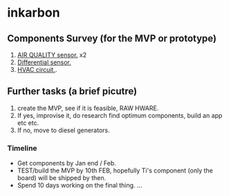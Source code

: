 # inkarbon
## Components Survey (for the MVP or prototype)

1. [AIR QUALITY sensor.](https://robokits.co.in/sensors/ir-distance-sensors/sharp-optical-dust-sensor-gp2y1010au0f-pm2.5-smoke-particle) x2
2. [Differential sensor.](https://robokits.co.in/sensors/force-flex-and-pressure/pressure-sensors-10kpa-mpx10dp)
3. [HVAC circuit.](https://robokits.co.in/power-supply/dc-dc-power-supply/mc105-3-6v-400kv-step-up-high-voltage-generator-boost-module).

## Further tasks (a brief picutre)

1. create the MVP, see if it is feasible, RAW HWARE.
2. If yes, improvise it, do research find optimum components, build an app etc etc.
3. If no, move to diesel generators.

### Timeline 

* Get components by Jan end / Feb. 
* TEST/build the MVP by 10th FEB, hopefully Ti's component (only the board) will be shipped by then.
* Spend 10 days working on the final thing. ... 

